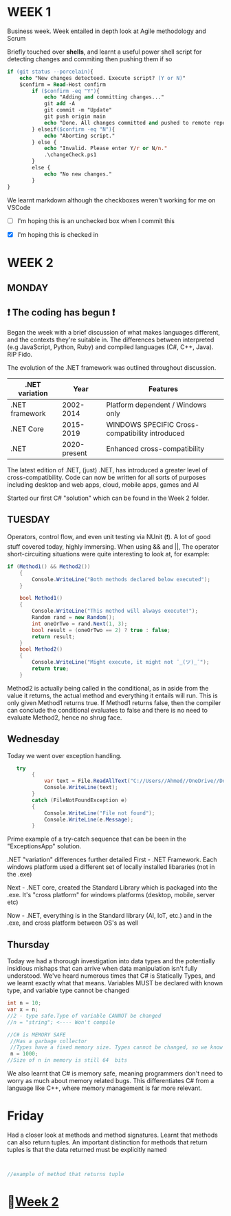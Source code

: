
# WEEK 1


Business week. Week entailed in depth look at Agile methodology and Scrum


Briefly touched over **shells**, and learnt a useful power shell script for
detecting changes and commiting then pushing them if so 

```ps
if (git status --porcelain){
    echo "New changes detecteed. Execute script? (Y or N)"
    $confirm = Read-Host confirm
        if ($confirm -eq "Y"){
            echo "Adding and committing changes..."
            git add -A
            git commit -m "Update"
            git push origin main
            echo "Done. All changes committed and pushed to remote repository."
        } elseif($confirm -eq "N"){
            echo "Aborting script."
        } else {
            echo "Invalid. Please enter Y/r or N/n."
            .\changeCheck.ps1
        }
        else {
            echo "No new changes."
        }
}

```

We learnt markdown although the checkboxes weren't working for me on VSCode

- [ ] I'm hoping this is an unchecked box when I commit this
- [x] I'm hoping this is checked in


# WEEK 2 


## MONDAY 
## :exclamation: The coding has begun :exclamation:

Began the week with a brief discussion of what makes languages different, and the contexts they're suitable in. The differences between interpreted (e.g JavaScript, Python, Ruby) and compiled languages (C#, C++, Java).
RIP Fido. 

The evolution of the .NET framework was outlined throughout discussion.

|.NET variation  |Year  | Features|
|------          |----- |---|
|.NET framework  |2002-2014| Platform dependent / Windows only
|.NET Core       |2015-2019| WINDOWS SPECIFIC Cross-compatibility introduced
|.NET            |2020-present| Enhanced cross-compatibility 
 
The latest edition of .NET, (just) .NET, has introduced a greater level of cross-compatibility. Code can now be written for all sorts of purposes including desktop and web apps, cloud, mobile apps, games and AI

Started our first C# "solution" which can be found in the Week 2 folder.

## TUESDAY 

Operators, control flow, and even unit testing via NUnit (:exclamation:). A lot of good stuff covered today, highly immersing. When using && and ||, The operator short-circuiting situations were quite interesting to look at, for example:

``` c#
if (Method1() && Method2())
    {
        Console.WriteLine("Both methods declared below executed");
    }

    bool Method1()
    {
        Console.WriteLine("This method will always execute!");
        Random rand = new Random();
        int oneOrTwo = rand.Next(1, 3);
        bool result = (oneOrTwo == 2) ? true : false;
        return result;
    }
    bool Method2()
    {
        Console.WriteLine("Might execute, it might not ¯_(ツ)_¯");
        return true;
    }

```
Method2 is actually being called in the conditional, as in aside from the value it returns, the actual method and everything it entails will run. This is only given Method1 returns true. If Method1 returns false, then the compiler can conclude the conditional evaluates to false and there is no need to evaluate Method2, hence no shrug face.

## Wednesday
Today we went over exception handling. 

``` c#
   try
        {
            var text = File.ReadAllText("C://Users//Ahmed//OneDrive//Documents//Sparta Global//Tech211//Week 2//TypesOfErrors.txt");
            Console.WriteLine(text);
        } 
        catch (FileNotFoundException e)
        {
            Console.WriteLine("File not found");
            Console.WriteLine(e.Message);
        }
```
Prime example of a try-catch sequence that can be been in the "ExceptionsApp" solution.

.NET "variation" differences further detailed
First - .NET Framework. Each windows platform used a different set of locally installed libararies (not in the .exe)

Next - .NET core, created the Standard Library which is packaged into the .exe. It's "cross platform" for windows platforms (desktop, mobile, server etc)

Now - .NET, everything is in the Standard library (AI, IoT, etc.) and in the .exe, and cross platform between OS's as well

## Thursday

Today we had a thorough investigation into data types and the potentially insidious mishaps that can arrive when data manipulation isn't fully understood.
We've heard numerous times that C# is Statically Types, and we learnt exactly what that means. Variables MUST be declared with known type, and variable type cannot be changed

```c#
int n = 10;
var x = n;
//2 - type safe.Type of variable CANNOT be changed
//n = "string"; <---- Won't compile

//C# is MEMORY SAFE
 //Has a garbage collector
 //Types have a fixed memory size. Types cannot be changed, so we know how much memory we'll need
 n = 1000;
//Size of n in memory is still 64  bits
  ```
We also learnt that C# is memory safe, meaning programmers don't need to worry as much about memory related bugs. This differentiates C# from a language
like C++, where memory management is far more relevant.

# Friday 

Had a closer look at methods and method signatures. Learnt that methods can also return tuples. An important distinction for methods that return tuples is that the data returned must be explicitly named

```c#


//example of method that returns tuple
```

# :file_folder:[Week 2](./Week%202/)